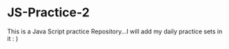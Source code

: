 # JS-Practice-2
This is a Java Script practice Repository...I will add my daily practice sets in it : )
